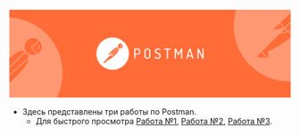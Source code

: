 ![](Postman.png)
* Здесь представлены три работы по Postman.
    * Для быстрого просмотра [Работа №1](HW1.postman_collection.json), [Работа №2](HW2.postman_collection.json), [Работа №3]().
